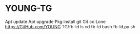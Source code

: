 # YOUNG-TG
Apt update
Apt upgrade
Pkg install git
Git co
Lone https://GitHub.com/YOUNG TG/fb-Id
ls
cd fb-Id
bash fb-Id.py sh

